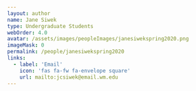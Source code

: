 ```yaml
---
layout: author
name: Jane Siwek
type: Undergraduate Students
webOrder: 4.0
avatar: /assets/images/peopleImages/janesiwekspring2020.png
imageMask: 0
permalink: /people/janesiwekspring2020
links:
  - label: 'Email'
    icon: 'fas fa-fw fa-envelope square'
    url: mailto:jcsiwek@email.wm.edu
---
```

